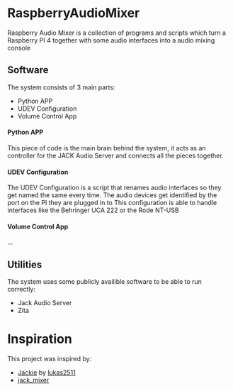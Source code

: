# RaspberryAudioMixer

Raspberry Audio Mixer is a collection of programs and scripts which turn a Raspberry PI 4 together with some audio interfaces into a audio mixing console

## Software
The system consists of 3 main parts:

- Python APP
- UDEV Configuration
- Volume Control App

#### Python APP
This piece of code is the main brain behind the system, it acts as an controller for the JACK Audio Server and connects all the pieces together.

#### UDEV Configuration
The UDEV Configuration is a script that renames audio interfaces so they get named the same every time. The audio devices get identified by the port on the PI they are plugged in to
This configuration is able to handle interfaces like the Behringer UCA 222 or the Rode NT-USB

#### Volume Control App
...


## Utilities
The system uses some publicly availible software to be able to run correctly:

- Jack Audio Server
- Zita


# Inspiration
This project was inspired by:

- [Jackie](https://github.com/lukas2511/jackie) by [lukas2511](https://github.com/lukas2511)
- [jack_mixer](https://github.com/jack-mixer/jack_mixer)
